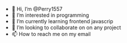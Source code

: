 - 👋 Hi, I’m @Perry1557
- 👀 I’m interested in programming
- 🌱 I’m currently learning frontend javascrip
- 💞️ I’m looking to collaborate on on any project
- 📫 How to reach me on my email

<!---
Perry1557/Perry1557 is a ✨ special ✨ repository because its `README.md` (this file) appears on your GitHub profile.
You can click the Preview link to take a look at your changes.
--->
